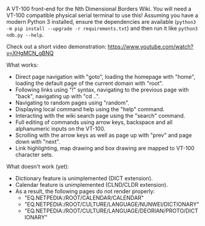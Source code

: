 A VT-100 front-end for the Nth Dimensional Borders Wiki. You will need a VT-100 compatible physical serial terminal to use this! Assuming you have a modern Python 3 installed, ensure the dependencies are available (`python3 -m pip install --upgrade -r requirements.txt`) and then run it like `python3 ndb.py --help`.

Check out a short video demonstration: https://www.youtube.com/watch?v=XHgMCN_gBNQ

What works:
 - Direct page navigation with "goto", loading the homepage with "home", loading the default page of the current domain with "root".
 - Following links using "!" syntax, navigating to the previous page with "back", navigating up with "cd ..".
 - Navigating to random pages using "random".
 - Displaying local command help using the "help" command.
 - Interacting with the wiki search page using the "search" command.
 - Full editing of commands using arrow keys, backspace and all alphanumeric inputs on the VT-100.
 - Scrolling with the arrow keys as well as page up with "prev" and page down with "next".
 - Link highlighting, map drawing and box drawing are mapped to VT-100 character sets.

What doesn't work (yet):
 - Dictionary feature is unimplemented (DICT extension).
 - Calendar feature is unimplemented (CLND/CLDR extension).
 - As a result, the following pages do not render properly:
   - "EQ.NETPEDIA:/ROOT/CALENDAR/CALENDAR"
   - "EQ.NETPEDIA:/ROOT/CULTURE/LANGUAGE/NUNWEI/DICTIONARY"
   - "EQ.NETPEDIA:/ROOT/CULTURE/LANGUAGE/DEORIAN/PROTO/DICTIONARY"
